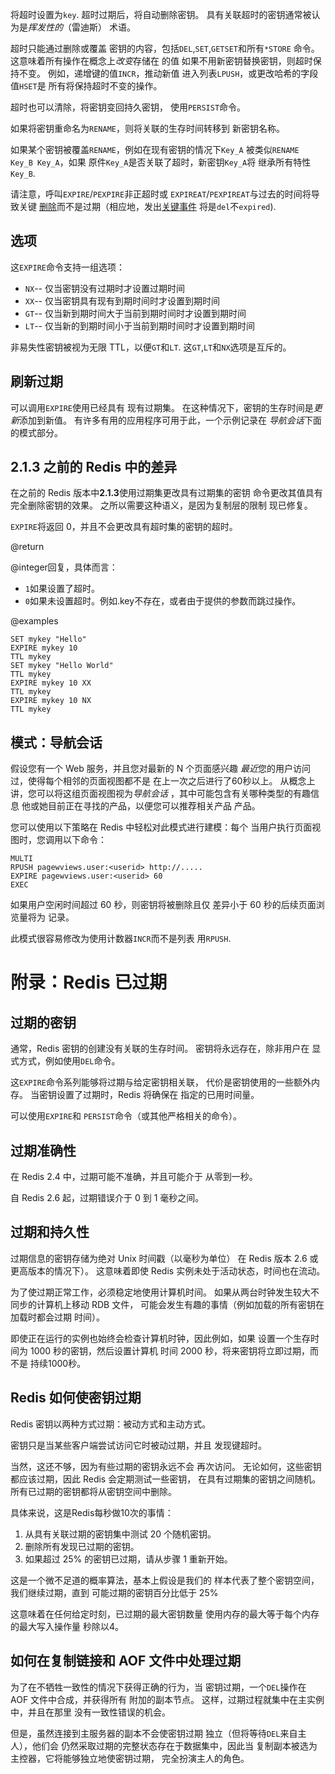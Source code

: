 将超时设置为`key`.
超时过期后，将自动删除密钥。
具有关联超时的密钥通常被认为是*挥发性的*（雷迪斯）
术语。

超时只能通过删除或覆盖
密钥的内容，包括`DEL`,`SET`,`GETSET`和所有`*STORE`
命令。
这意味着所有操作在概念上*改变*存储在 的值
如果不用新密钥替换密钥，则超时保持不变。
例如，递增键的值`INCR`，推动新值
进入列表`LPUSH`，或更改哈希的字段值`HSET`是
所有将保持超时不变的操作。

超时也可以清除，将密钥变回持久密钥，
使用`PERSIST`命令。

如果将密钥重命名为`RENAME`，则将关联的生存时间转移到
新密钥名称。

如果某个密钥被覆盖`RENAME`，例如在现有密钥的情况下`Key_A`
被类似`RENAME Key_B Key_A`，如果
原件`Key_A`是否关联了超时，新密钥`Key_A`将
继承所有特性`Key_B`.

请注意，呼叫`EXPIRE`/`PEXPIRE`非正超时或
`EXPIREAT`/`PEXPIREAT`与过去的时间将导致关键
[删除][del]而不是过期（相应地，发出[关键事件][ntf]
将是`del`不`expired`).

[del]: /commands/del

[ntf]: /topics/notifications

## 选项

这`EXPIRE`命令支持一组选项：

*   `NX`-- 仅当密钥没有过期时才设置过期时间
*   `XX`-- 仅当密钥具有现有到期时间时才设置到期时间
*   `GT`-- 仅当新到期时间大于当前到期时间时才设置到期时间
*   `LT`-- 仅当新的到期时间小于当前到期时间时才设置到期时间

非易失性密钥被视为无限 TTL，以便`GT`和`LT`.
这`GT`,`LT`和`NX`选项是互斥的。

## 刷新过期

可以调用`EXPIRE`使用已经具有
现有过期集。
在这种情况下，密钥的生存时间是*更新*添加到新值。
有许多有用的应用程序可用于此，一个示例记录在
*导航会话*下面的模式部分。

## 2.1.3 之前的 Redis 中的差异

在之前的 Redis 版本中**2.1.3**使用过期集更改具有过期集的密钥
命令更改其值具有完全删除密钥的效果。
之所以需要这种语义，是因为复制层的限制
现已修复。

`EXPIRE`将返回 0，并且不会更改具有超时集的密钥的超时。

@return

@integer回复，具体而言：

*   `1`如果设置了超时。
*   `0`如果未设置超时。例如.key不存在，或者由于提供的参数而跳过操作。

@examples

```cli
SET mykey "Hello"
EXPIRE mykey 10
TTL mykey
SET mykey "Hello World"
TTL mykey
EXPIRE mykey 10 XX
TTL mykey
EXPIRE mykey 10 NX
TTL mykey
```

## 模式：导航会话

假设您有一个 Web 服务，并且您对最新的 N 个页面感兴趣
*最近*您的用户访问过，使得每个相邻的页面视图都不是
在上一次之后进行了60秒以上。
从概念上讲，您可以将这组页面视图视为*导航会话*
，其中可能包含有关哪种类型的有趣信息
他或她目前正在寻找的产品，以便您可以推荐相关产品
产品。

您可以使用以下策略在 Redis 中轻松对此模式进行建模：每个
当用户执行页面视图时，您调用以下命令：

    MULTI
    RPUSH pagewviews.user:<userid> http://.....
    EXPIRE pagewviews.user:<userid> 60
    EXEC

如果用户空闲时间超过 60 秒，则密钥将被删除且仅
差异小于 60 秒的后续页面浏览量将为
记录。

此模式很容易修改为使用计数器`INCR`而不是列表
用`RPUSH`.

# 附录：Redis 已过期

## 过期的密钥

通常，Redis 密钥的创建没有关联的生存时间。
密钥将永远存在，除非用户在
显式方式，例如使用`DEL`命令。

这`EXPIRE`命令系列能够将过期与给定密钥相关联，
代价是密钥使用的一些额外内存。
当密钥设置了过期时，Redis 将确保在
指定的已用时间量。

可以使用`EXPIRE`和
`PERSIST`命令（或其他严格相关的命令）。

## 过期准确性

在 Redis 2.4 中，过期可能不准确，并且可能介于
从零到一秒。

自 Redis 2.6 起，过期错误介于 0 到 1 毫秒之间。

## 过期和持久性

过期信息的密钥存储为绝对 Unix 时间戳（以毫秒为单位）
在 Redis 版本 2.6 或更高版本的情况下）。
这意味着即使 Redis 实例未处于活动状态，时间也在流动。

为了使过期正常工作，必须稳定地使用计算机时间。
如果从两台时钟发生较大不同步的计算机上移动 RDB 文件，
可能会发生有趣的事情（例如加载的所有密钥在加载时都会过期
时间）。

即使正在运行的实例也始终会检查计算机时钟，因此例如，如果
设置一个生存时间为 1000 秒的密钥，然后设置计算机
时间 2000 秒，将来密钥将立即过期，而不是
持续1000秒。

## Redis 如何使密钥过期

Redis 密钥以两种方式过期：被动方式和主动方式。

密钥只是当某些客户端尝试访问它时被动过期，并且
发现键超时。

当然，这还不够，因为有些过期的密钥永远不会
再次访问。
无论如何，这些密钥都应该过期，因此 Redis 会定期测试一些密钥，
在具有过期集的密钥之间随机。
所有已过期的密钥都将从密钥空间中删除。

具体来说，这是Redis每秒做10次的事情：

1.  从具有关联过期的密钥集中测试 20 个随机密钥。
2.  删除所有发现已过期的密钥。
3.  如果超过 25% 的密钥已过期，请从步骤 1 重新开始。

这是一个微不足道的概率算法，基本上假设是我们的
样本代表了整个密钥空间，我们继续过期，直到
可能过期的密钥百分比低于 25%

这意味着在任何给定时刻，已过期的最大密钥数量
使用内存的最大等于每个内存的最大写入操作量
秒除以4。

## 如何在复制链接和 AOF 文件中处理过期

为了在不牺牲一致性的情况下获得正确的行为，当
密钥过期，一个`DEL`操作在 AOF 文件中合成，并获得所有
附加的副本节点。
这样，过期过程就集中在主实例中，并且在那里
没有一致性错误的机会。

但是，虽然连接到主服务器的副本不会使密钥过期
独立（但将等待`DEL`来自主人），他们会
仍然采取过期的完整状态存在于数据集中，因此当
复制副本被选为主控器，它将能够独立地使密钥过期，
完全扮演主人的角色。
